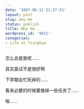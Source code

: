 ```yaml
---
date: '2007-06-11 21:27:55'
layout: post
slug: why-me
status: publish
title: Why me...
wordpress_id: '9812'
categories:
- Life at Tsinghua
---
```


怎么会是我呢……


其实面试不是很好啊


下学期会忙死掉的……


看来必要的时候要推掉一些任务了……


唉……
